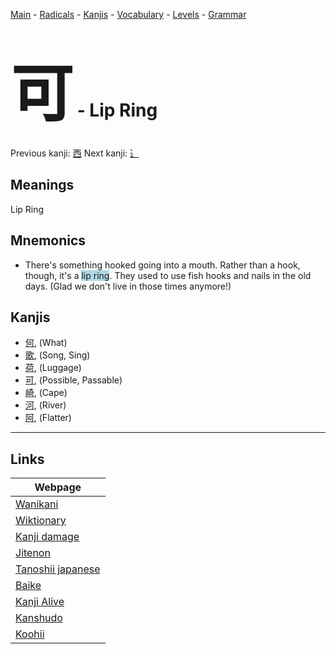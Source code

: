 <style> bigfont {font-size: 100px}</style>
[Main](../README.md) -
[Radicals](../radicals.md) -
[Kanjis](../kanjis.md) -
[Vocabulary](../vocabulary.md) -
[Levels](../levels.md) -
[Grammar](../grammar.md)
# <bigfont> 可</bigfont> - Lip Ring 

Previous kanji: [西](西.md) Next kanji: [⻌](⻌.md) 

## Meanings
 Lip Ring
## Mnemonics
 * There's something hooked going into a mouth. Rather than a hook, though, it's a <span style="background-color:#ADD8E6"> lip ring</span>. They used to use fish hooks and nails in the old days. (Glad we don't live in those times anymore!)


## Kanjis
 * [何](../kanjis/何.md), (What)
* [歌](../kanjis/歌.md), (Song, Sing)
* [荷](../kanjis/荷.md), (Luggage)
* [可](../kanjis/可.md), (Possible, Passable)
* [崎](../kanjis/崎.md), (Cape)
* [河](../kanjis/河.md), (River)
* [阿](../kanjis/阿.md), (Flatter)



---

## Links 

| Webpage |
| --- |
| [Wanikani          ](https://www.wanikani.com/kanji/可) |
| [Wiktionary        ](https://en.wiktionary.org/wiki/可) |
| [Kanji damage      ](http://www.kanjidamage.com/kanji/search?utf8=✓&q=可) |
| [Jitenon           ](https://jitenon.com/kanji/可) |
| [Tanoshii japanese ](https://www.tanoshiijapanese.com/dictionary/kanji.cfm?k=可) |
| [Baike             ](https://baike.baidu.com/item/可) |
| [Kanji Alive       ](https://app.kanjialive.com/可) |
| [Kanshudo          ](https://www.kanshudo.com/searchmn?q=可) |
| [Koohii            ](https://kanji.koohii.com/study/kanji/可) |
